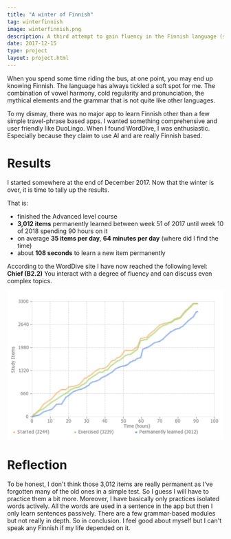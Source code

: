 ```yaml
---
title: "A winter of Finnish"
tag: winterfinnish
image: winterfinnish.png
description: A third attempt to gain fluency in the Finnish language (suomen kieli).
date: 2017-12-15
type: project
layout: project.html
---
```


When you spend some time riding the bus, at one point, you may end up knowing Finnish. The language has always tickled a soft spot for me. The combination of vowel harmony, cold regularity and pronunciation, the mythical elements and the grammar that is not quite like other languages.

To my dismay, there was no major app to learn Finnish other than a few simple travel-phrase based apps. I wanted something comprehensive and user friendly like DuoLingo. When I found WordDive, I was enthusiastic. Especially because they claim to use AI and are really Finnish based.

# Results
I started somewhere at the end of December 2017. Now that the winter is over, it is time to tally up the results.

That is:
* finished the Advanced level course
* **3,012 items** permanently learned between week 51 of 2017 until week 10 of 2018 spending 90 hours on it
* on average **35 items per day**, **64 minutes per day** (where did I find the time)
* about **108 seconds** to learn a new item permanently

According to the WordDive site I have now reached the following level:
    **Chief (B2.2)** You interact with a degree of fluency and can discuss even complex topics.

![learningcurve](/img/projects/winterfinnish/learningcurve.png)

# Reflection
To be honest, I don't think those 3,012 items are really permanent as I've forgotten many of the old ones in a simple test. So I guess I will have to practice them a bit more. Moreover, I have basically only practices isolated words actively. All the words are used in a sentence in the app but then I only learn sentences passively. There are a few grammar-based modules but not really in depth. So in conclusion. I feel good about myself but I can't speak any Finnish if my life depended on it.